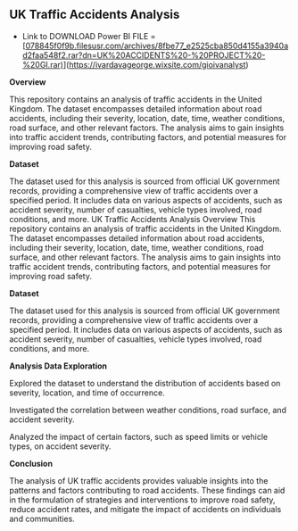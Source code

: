 ## UK Traffic Accidents  Analysis

* Link to DOWNLOAD Power BI FILE = [[078845f0f9b.filesusr.com/archives/8fbe77_e2525cba850d4155a3940ad2faa548f2.rar?dn=UK%20ACCIDENTS%20-%20PROJECT%20-%20GI.rar)](https://ivardavageorge.wixsite.com/gioivanalyst)](https://ivardavageorge.wixsite.com/gioivanalyst)

**Overview**

This repository contains an analysis of traffic accidents in the United Kingdom. The dataset encompasses detailed information about road accidents, including their severity, location, date, time, weather conditions, road surface, and other relevant factors. The analysis aims to gain insights into traffic accident trends, contributing factors, and potential measures for improving road safety.

**Dataset**

The dataset used for this analysis is sourced from official UK government records, providing a comprehensive view of traffic accidents over a specified period. It includes data on various aspects of accidents, such as accident severity, number of casualties, vehicle types involved, road conditions, and more.
UK Traffic Accidents Analysis
Overview
This repository contains an analysis of traffic accidents in the United Kingdom. The dataset encompasses detailed information about road accidents, including their severity, location, date, time, weather conditions, road surface, and other relevant factors. The analysis aims to gain insights into traffic accident trends, contributing factors, and potential measures for improving road safety.

**Dataset**

The dataset used for this analysis is sourced from official UK government records, providing a comprehensive view of traffic accidents over a specified period. It includes data on various aspects of accidents, such as accident severity, number of casualties, vehicle types involved, road conditions, and more.

**Analysis
Data Exploration**

Explored the dataset to understand the distribution of accidents based on severity, location, and time of occurrence.

Investigated the correlation between weather conditions, road surface, and accident severity.

Analyzed the impact of certain factors, such as speed limits or vehicle types, on accident severity.

**Conclusion**

The analysis of UK traffic accidents provides valuable insights into the patterns and factors contributing to road accidents.
These findings can aid in the formulation of strategies and interventions to improve road safety, reduce accident rates, and mitigate the impact of accidents on individuals and communities.
